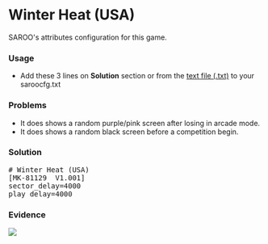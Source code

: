 # Winter Heat (USA)

SAROO's attributes configuration for this game.

### Usage

- Add these 3 lines on **Solution** section or from the [text file (.txt)](./config.txt) to your saroocfg.txt

### Problems

- It does shows a random purple/pink screen after losing in arcade mode.
- It does shows a random black screen before a competition begin.

### Solution

<pre># Winter Heat (USA)
[MK-81129  V1.001]
sector_delay=4000
play_delay=4000</pre>

### Evidence

[![](https://img.youtube.com/vi/pjPoGxevxS8/0.jpg)](https://youtu.be/pjPoGxevxS8)
